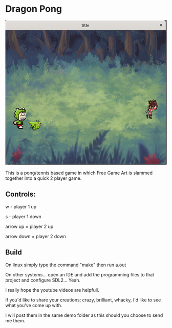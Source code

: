 # Dragon Pong
![Image From the game](./ScreenShot.png)

This is a pong/tennis based game in which Free Game Art is slammed together into a quick 2 player game.

## Controls:

w - player 1 up

s - player 1 down

arrow up = player 2 up

arrow down = player 2 down

## Build
On linux simply type the command "make" then run a.out

On other systems... open an IDE and add the programming files to that project and configure SDL2... Yeah.



I really hope the youtube videos are helpfull.

If you'd like to share your creations; crazy, brilliant, whacky, I'd like to see what you've come up with.

I will post them in the same demo folder as this should you choose to send me them.
